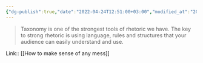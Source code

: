 ```yaml
---
{"dg-publish":true,"date":"2022-04-24T12:51:00+03:00","modified_at":"2022-05-18T19:29:42+03:00","title":"Taxonomy is a tool for rhetoric","permalink":"/quotes/202204241251/","dgHomeLink":false,"dgPassFrontmatter":true}
---
```



> Taxonomy is one of the strongest tools of rhetoric we have. The key to strong rhetoric is using language, rules and structures that your audience can easily understand and use.

Link:: [[How to make sense of any mess]]
